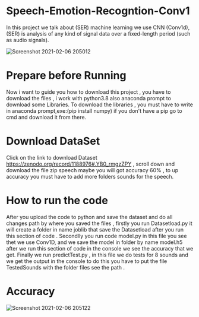 # Speech-Emotion-Recogntion-Conv1
In this project we talk about (SER) machine learning we use CNN (Conv1d), (SER) is  analysis of any kind of signal data over a fixed-length period (such as audio signals).


![Screenshot 2021-02-06 205012](https://user-images.githubusercontent.com/65724677/107127197-25f73e00-68bd-11eb-8e07-e46ebb8aabbf.png)

# Prepare before Running
Now i want to guide you how to download this project , you have to download the files , i work with python3.8 also anaconda prompt to download some Libraries. 
To download the libraries , you must have to write in anaconda prompt,exe:(pip install numpy) if you don't have a pip go to cmd and download it from there.

# Download DataSet
Click on the link to download Dataset https://zenodo.org/record/1188976#.YB0_rmgzZPY , scroll down and download the file zip speech
 maybe you will got accuracy 60% , to up accuracy you must have to add more folders sounds for the speech.
# How to run the code 
After you upload the code to python and save the dataset and do all changes path by where you saved the files , firstly you run Datasetload.py it will create a folder in name joblib that save the Datasetload after you run this section of code .
Secondlly you run code model.py in this file you see thet we use Conv1D, and we save the model in folder by name model.h5 after we run this section of code in the console we see the accuracy that we get.
Finally we run predictTest.py , in this file we do tests for 8 sounds and we get the output in the console to do this you have to put the file TestedSounds with the folder files see the path . 

# Accuracy 

![Screenshot 2021-02-06 205122](https://user-images.githubusercontent.com/65724677/107127284-ca798000-68bd-11eb-8ecd-264ba78a0d43.png)
